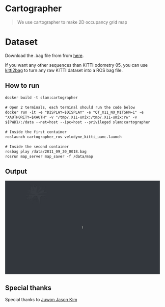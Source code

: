 # Cartographer

> We use cartographer to make 2D occupancy grid map

# Dataset

Download the .bag file from from [here]().

If you want any other sequences than KITTI odometry 05, you can use [kitti2bag](https://github.com/ulterzlw/kitti2bag) to turn any raw KITTI dataset into a ROS bag file.

## How to run
```
docker build -t slam:cartographer

# Open 2 terminals, each terminal should run the code below
docker run -it -e "DISPLAY=$DISPLAY" -e "QT_X11_NO_MITSHM=1" -e "XAUTHORITY=$XAUTH" -v "/tmp/.X11-unix:/tmp/.X11-unix:rw" -v ${PWD}/:/data --net=host --ipc=host --privileged slam:cartographer

# Inside the first container
roslaunch cartographer_ros velodyne_kitti_uamc.launch

# Inside the second container
rosbag play /data/2011_09_30_0018.bag 
rosrun map_server map_saver -f /data/map
```

## Output

![](./output.gif)

## Special thanks

Special thanks to [Juwon Jason Kim](https://github.com/U-AMC)
